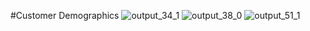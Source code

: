 #Customer Demographics
![output_34_1](https://user-images.githubusercontent.com/94020684/203174355-cb8d1f39-1b44-4ddf-9820-f914cfc41a6d.png)
![output_38_0](https://user-images.githubusercontent.com/94020684/203174358-c69454be-d857-4f62-b8c6-1713446a0ea9.png)
![output_51_1](https://user-images.githubusercontent.com/94020684/203174359-bc1b0a18-b408-4ab7-a18b-e62ac12a730e.png)
